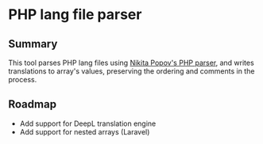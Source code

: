 # PHP lang file parser

## Summary

This tool parses PHP lang files using [Nikita Popov's PHP parser](https://github.com/nikic/PHP-Parser), and writes translations to array's values, preserving the ordering and comments in the process.

## Roadmap

- Add support for DeepL translation engine
- Add support for nested arrays (Laravel)
